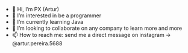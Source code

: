 - 👋 Hi, I’m PX (Artur)
- 👀 I’m interested in be a programmer 
- 🌱 I’m currently learning Java
- 💞️ I’m looking to collaborate on any company to learn more and more
- 📫 How to reach me: send me a direct message on instagram -> @artur.pereira.5688

<!---
R2PX/R2PX is a ✨ special ✨ repository because its `README.md` (this file) appears on your GitHub profile.
You can click the Preview link to take a look at your changes.
--->
